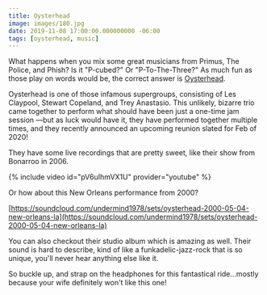 ```yaml
---
title: Oysterhead
image: images/180.jpg
date: 2019-11-08 17:00:00.000000000 -06:00
tags: [oysterhead, music]
---
```


What happens when you mix some great musicians from Primus, The Police, and Phish? Is it "P-cubed?" Or "P-To-The-Three?" As much fun as those play on words would be, the correct answer is [Oysterhead](https://en.wikipedia.org/wiki/Oysterhead). 

Oysterhead is one of those infamous supergroups, consisting of Les Claypool, Stewart Copeland, and Trey Anastasio. This unlikely, bizarre trio came together to perform what should have been just a one-time jam session —but as luck would have it, they have performed together multiple times, and they recently announced an upcoming reunion slated for Feb of 2020!

They have some live recordings that are pretty sweet, like their show from Bonarroo in 2006.

{% include video id="pV6uIhmVX1U" provider="youtube" %}

Or how about this New Orleans performance from 2000?

[https://soundcloud.com/undermind1978/sets/oysterhead-2000-05-04-new-orleans-la](https://soundcloud.com/undermind1978/sets/oysterhead-2000-05-04-new-orleans-la)


You can also checkout their studio album which is amazing as well. Their sound is hard to describe, kind of like a funkadelic-jazz-rock that is so unique, you'll never hear anything else like it. 

So buckle up, and strap on the headphones for this fantastical ride...mostly because your wife definitely won't like this one!
